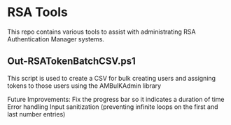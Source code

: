 # RSA Tools
This repo contains various tools to assist with administrating RSA Authentication Manager systems.

## Out-RSATokenBatchCSV.ps1 
This script is used to create a CSV for bulk creating users and assigning tokens to those users using the AMBulKAdmin library

Future Improvements:
Fix the progress bar so it indicates a duration of time
Error handling
Input sanitization (preventing infinite loops on the first and last number entries)
